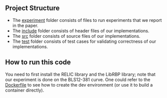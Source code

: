 ## Project Structure

- The [experiment](experiment) folder consists of files to run experiments that we report in the paper.
- The [include](include) folder consists of header files of our implementations.
- The [src](src) folder consists of source files of our implementations. 
- The [test](test) folder consists of test cases for validating correctness of our implementations.

## How to run this code
You need to first install the RELIC library and the LibRBP library; note that our experiment is done on the BLS12-381 curve. One could refer to the [Dockerfile](Dockerfile) to see how to create the dev environment (or use it to build a container directly).
